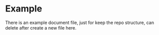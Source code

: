 # Example
There is an example document file, just for keep the repo structure, can delete after create a new file here.
